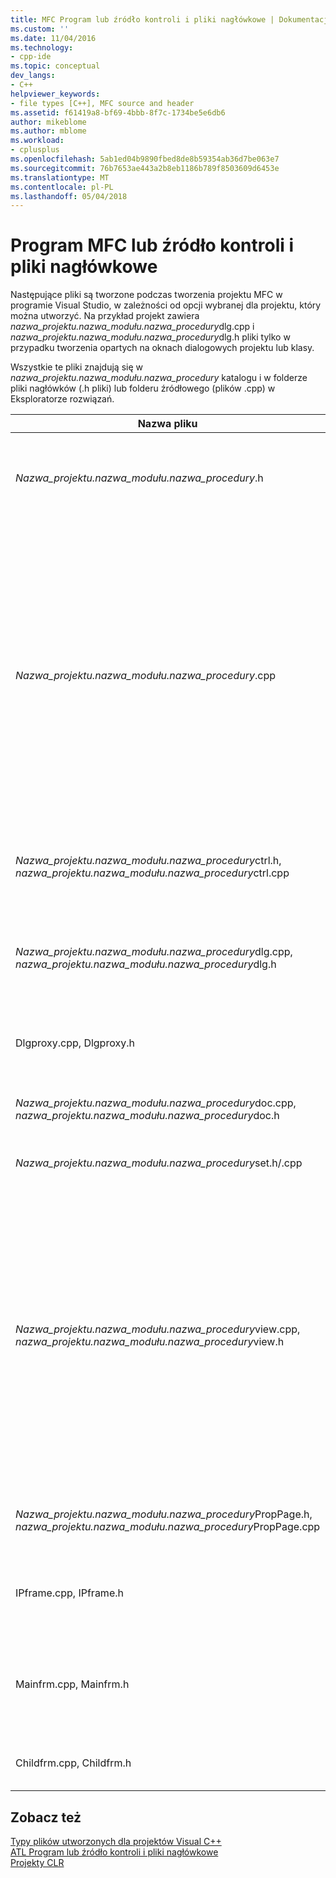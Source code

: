 ```yaml
---
title: MFC Program lub źródło kontroli i pliki nagłówkowe | Dokumentacja firmy Microsoft
ms.custom: ''
ms.date: 11/04/2016
ms.technology:
- cpp-ide
ms.topic: conceptual
dev_langs:
- C++
helpviewer_keywords:
- file types [C++], MFC source and header
ms.assetid: f61419a8-bf69-4bbb-8f7c-1734be5e6db6
author: mikeblome
ms.author: mblome
ms.workload:
- cplusplus
ms.openlocfilehash: 5ab1ed04b9890fbed8de8b59354ab36d7be063e7
ms.sourcegitcommit: 76b7653ae443a2b8eb1186b789f8503609d6453e
ms.translationtype: MT
ms.contentlocale: pl-PL
ms.lasthandoff: 05/04/2018
---
```

# <a name="mfc-program-or-control-source-and-header-files"></a>Program MFC lub źródło kontroli i pliki nagłówkowe
Następujące pliki są tworzone podczas tworzenia projektu MFC w programie Visual Studio, w zależności od opcji wybranej dla projektu, który można utworzyć. Na przykład projekt zawiera *nazwa_projektu.nazwa_modułu.nazwa_procedury*dlg.cpp i *nazwa_projektu.nazwa_modułu.nazwa_procedury*dlg.h pliki tylko w przypadku tworzenia opartych na oknach dialogowych projektu lub klasy.  
  
 Wszystkie te pliki znajdują się w *nazwa_projektu.nazwa_modułu.nazwa_procedury* katalogu i w folderze pliki nagłówków (.h pliki) lub folderu źródłowego (plików .cpp) w Eksploratorze rozwiązań.  
  
|Nazwa pliku|Opis|  
|---------------|-----------------|  
|*Nazwa_projektu.nazwa_modułu.nazwa_procedury*.h|Pliku dołączanego głównym programu lub DLL. Zawiera wszystkie symbole globalne i `#include` dyrektywy inne pliki nagłówków. Dziedziczy `CPrjnameApp` klasę z `CWinApp` i deklaruje `InitInstance` funkcję elementu członkowskiego. W przypadku formantu `CPrjnameApp` jest pochodną klasy `COleControlModule`.|  
|*Nazwa_projektu.nazwa_modułu.nazwa_procedury*.cpp|Plik źródłowy głównego programu. Tworzy jeden obiekt klasy `CPrjnameApp`, która jest pochodną `CWinApp`i zastępuje `InitInstance` funkcję elementu członkowskiego.<br /><br /> Dla plików wykonywalnych `CPrjnameApp::InitInstance` jest kilka rzeczy. Rejestruje szablonów dokumentów, które stanowią połączenie między dokumentów i widoków; Tworzy główne okno ramowe; tworzy pusty dokument (i otwiera dokument, jeśli jest określony jako argument wiersza polecenia do aplikacji).<br /><br /> Biblioteki dll i ActiveX (dawniej OLE) formantów, `CProjNameApp::InitInstance` rejestruje fabrykę obiektów formantu przez wywołanie OLE `COleObjectFactory::RegisterAll` i nawiązuje połączenie `AfxOLEInit`. Ponadto funkcja członkowska `CProjNameApp::ExitInstance` służy do formantu z pamięci z wywołaniem do zwolnienia **AfxOleTerm**.<br /><br /> Ten plik również rejestruje i wyrejestrowuje formantu w bazie danych rejestracji systemu Windows z zastosowaniem `DllRegisterServer` i `DllUnregisterServer` funkcji.|  
|*Nazwa_projektu.nazwa_modułu.nazwa_procedury*ctrl.h, *nazwa_projektu.nazwa_modułu.nazwa_procedury*ctrl.cpp|Deklarowanie i implementować `CProjnameCtrl` klasy. `CProjnameCtrl` jest pochodną `COleControl`, i szkielet implementacji niektórych funkcji członkowskich zdefiniowanych zainicjować, rysowania i serializacji (przy ładowaniu i zapisywaniu) formantu. Można zdefiniować komunikat, zdarzeń i mapy wysyłania.|  
|*Nazwa_projektu.nazwa_modułu.nazwa_procedury*dlg.cpp, *nazwa_projektu.nazwa_modułu.nazwa_procedury*dlg.h|Utworzony po wybraniu aplikacji opartych na oknach dialogowych. Pliki pochodzić i zaimplementować klasę okna dialogowego o nazwie `CProjnameDlg`i zawiera funkcje Członkowskie szkielet zainicjować okno dialogowe i wykonywać wymiana danych okna dialogowego (DDX). Klasy okien dialogowych o również znajduje się w tych plikach, zamiast w *nazwa_projektu.nazwa_modułu.nazwa_procedury*.cpp.|  
|Dlgproxy.cpp, Dlgproxy.h|W opartych na oknach dialogowych programu, wdrażania i nagłówek plik do projektu klasy serwera proxy automatyzacji dla głównego okna dialogowego. To jest używana tylko w przypadku wybrania Obsługa automatyzacji.|  
|*Nazwa_projektu.nazwa_modułu.nazwa_procedury*doc.cpp, *nazwa_projektu.nazwa_modułu.nazwa_procedury*doc.h|Pochodzić i zaimplementować klasę dokumentu o nazwie `CProjnameDoc`i zawiera funkcje Członkowskie szkielet Inicjowanie dokumentu, serializacji (Zapisywanie i ładowanie) dokumentu oraz wdrożenie Debugowanie diagnostyki.|  
|*Nazwa_projektu.nazwa_modułu.nazwa_procedury*set.h/.cpp|Utworzone w przypadku utworzenia program, który obsługuje bazę danych i zawiera klasę zestawu rekordów.|  
|*Nazwa_projektu.nazwa_modułu.nazwa_procedury*view.cpp, *nazwa_projektu.nazwa_modułu.nazwa_procedury*view.h|Pochodzić i zaimplementować klasę widok o nazwie `CProjnameView`, który służy do wyświetlania i drukowania danych dokumentu. `CProjnameView` Klasa pochodzi od jednej z następujących klas MFC:<br /><br /> -   [CEditView](../mfc/reference/ceditview-class.md)<br />-   [CFormView](../mfc/reference/cformview-class.md)<br />-   [CRecordView](../mfc/reference/crecordview-class.md)<br />-   [Coledbrecordview —](../mfc/reference/coledbrecordview-class.md)<br />-   [CTreeView —](../mfc/reference/ctreeview-class.md)<br />-   [Clistview —](../mfc/reference/clistview-class.md)<br />-   [Cricheditview —](../mfc/reference/cricheditview-class.md)<br />-   [CScrollView](../mfc/reference/cscrollview-class.md)<br />-   [Cview —](../mfc/reference/cview-class.md)<br />-   [CHTMLView](../mfc/reference/chtmlview-class.md)<br />-   [CHTMLEditView](../mfc/reference/chtmleditview-class.md)<br /><br /> Klasa widoku projektu zawiera funkcje Członkowskie szkielet widoku i wdrożenie Debugowanie diagnostyki. Jeśli włączono obsługę drukowania, następnie wpisy mapy wiadomości są dodawane do drukowanie, ustawienia drukowania i Drukuj komunikaty poleceń w wersji zapoznawczej. Te wpisy wywołać odpowiednie funkcje Członkowskie w klasie podstawowej widoku.|  
|*Nazwa_projektu.nazwa_modułu.nazwa_procedury*PropPage.h, *nazwa_projektu.nazwa_modułu.nazwa_procedury*PropPage.cpp|Deklarowanie i implementować `CProjnamePropPage` klasy. `CProjnamePropPage` jest pochodną `COlePropertyPage` i funkcją członkowską szkielet `DoDataExchange`, jest dostępne do zaimplementowania wymiany danych i weryfikacji.|  
|IPframe.cpp, IPframe.h|Jeśli wybrano opcję mini serwer lub pełny serwer w Kreatorze aplikacji utworzony **opcje automatyzacji** (krok 3 6). Pliki pochodzić i zaimplementować klasę okna ramowe w miejscu o nazwie **CInPlaceFrame**, używany, gdy serwer działa w miejscu aktywowany przez program kontenera.|  
|Mainfrm.cpp, Mainfrm.h|Pochodzi **cmainframe —** klasy z dowolnej [cframewnd —](../mfc/reference/cframewnd-class.md) (dla aplikacji SDI) lub [cmdiframewnd —](../mfc/reference/cmdiframewnd-class.md) (dla aplikacji MDI). **Cmainframe —** klasa obsługuje tworzenie przycisków paska narzędzi i paska stanu, jeśli nie wybrano odpowiednie opcje w Kreatorze aplikacji **Opcje aplikacji** (krok 4 6). Aby uzyskać informacje na temat używania **cmainframe —**, zobacz [okno ramowe klasy tworzone przez Kreatora aplikacji](../mfc/frame-window-classes-created-by-the-application-wizard.md).|  
|Childfrm.cpp, Childfrm.h|Pochodzi **CChildFrame** klasę z [CMDIChildWnd](../mfc/reference/cmdichildwnd-class.md). **CChildFrame** klasa jest używana dla okien ramowych dokumentu MDI. Te pliki są zawsze tworzone, jeśli zostanie wybrana opcja MDI.|  
  
## <a name="see-also"></a>Zobacz też  
 [Typy plików utworzonych dla projektów Visual C++](../ide/file-types-created-for-visual-cpp-projects.md)   
 [ATL Program lub źródło kontroli i pliki nagłówkowe](../ide/atl-program-or-control-source-and-header-files.md)   
 [Projekty CLR](../ide/files-created-for-clr-projects.md)